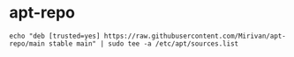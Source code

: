 # apt-repo

` echo "deb [trusted=yes] https://raw.githubusercontent.com/Mirivan/apt-repo/main stable main" | sudo tee -a /etc/apt/sources.list `
